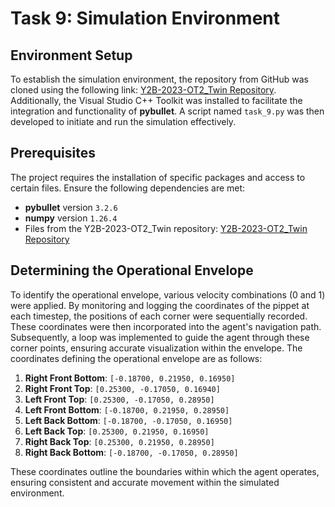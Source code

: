 # Task 9: Simulation Environment

## Environment Setup
To establish the simulation environment, the repository from GitHub was cloned using the following link: [Y2B-2023-OT2_Twin Repository](https://github.com/BredaUniversityADSAI/Y2B-2023-OT2_Twin.git). Additionally, the Visual Studio C++ Toolkit was installed to facilitate the integration and functionality of **pybullet**. A script named `task_9.py` was then developed to initiate and run the simulation effectively.

## Prerequisites
The project requires the installation of specific packages and access to certain files. Ensure the following dependencies are met:
- **pybullet** version `3.2.6`
- **numpy** version `1.26.4`
- Files from the Y2B-2023-OT2_Twin repository: [Y2B-2023-OT2_Twin Repository](https://github.com/BredaUniversityADSAI/Y2B-2023-OT2_Twin.git)

## Determining the Operational Envelope
To identify the operational envelope, various velocity combinations (0 and 1) were applied. By monitoring and logging the coordinates of the pippet at each timestep, the positions of each corner were sequentially recorded. These coordinates were then incorporated into the agent's navigation path. Subsequently, a loop was implemented to guide the agent through these corner points, ensuring accurate visualization within the envelope. The coordinates defining the operational envelope are as follows:

1. **Right Front Bottom**: `[-0.18700, 0.21950, 0.16950]`
2. **Right Front Top**: `[0.25300, -0.17050, 0.16940]`
3. **Left Front Top**: `[0.25300, -0.17050, 0.28950]`
4. **Left Front Bottom**: `[-0.18700, 0.21950, 0.28950]`
5. **Left Back Bottom**: `[-0.18700, -0.17050, 0.16950]`
6. **Left Back Top**: `[0.25300, 0.21950, 0.16950]`
7. **Right Back Top**: `[0.25300, 0.21950, 0.28950]`
8. **Right Back Bottom**: `[-0.18700, -0.17050, 0.28950]`

These coordinates outline the boundaries within which the agent operates, ensuring consistent and accurate movement within the simulated environment.
